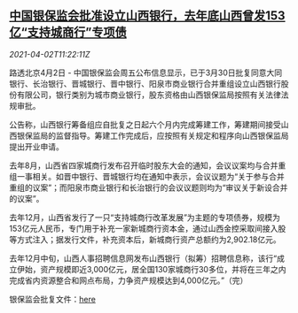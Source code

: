 <!--1617363062000-->
[中国银保监会批准设立山西银行，去年底山西曾发153亿“支持城商行”专项债](https://cn.reuters.com/article/china-cbirc-shanxi-bank-merge-0402-idCNKBS2BP0R4)
------

<div><i>2021-04-02T11:22:11Z</i></div><p>路透北京4月2日 - 中国银保监会周五公布信息显示，已于3月30日批复同意大同银行、长治银行、晋城银行、晋中银行、阳泉市商业银行合并重组设立山西银行股份有限公司，银行类别为城市商业银行，股东资格由山西银保监局按照有关法律法规审批。</p><p>公告称，山西银行筹备组应自批复之日起六个月内完成筹建工作，筹建期间接受山西银保监局的监督指导。筹建工作完成后，应按照有关规定和程序向山西银保监局提出开业申请。</p><p>去年8月，山西省四家城商行发布召开临时股东大会的通知，会议议案均与合并重组一事相关。如晋中银行、晋城银行均在通知中表示，会议议题为“关于参与合并重组的议案”；而阳泉市商业银行和长治银行的会议议题则均为“审议关于新设合并的议案”。</p><p>去年12月，山西省发行了一只“支持城商行改革发展”为主题的专项债券，规模为153亿元人民币，专门用于补充一家新城商行资本金，通过山西金控采取间接入股等方式注入；据发行文件，补充资本后，新城商行资产总额约为2,902.18亿元。</p><p>去年12月中旬，山西人事招聘信息网发布山西银行（拟筹）招聘信息称，该行“成立伊始，资产规模即近3,000亿元，居全国130家城商行30多位，并将在三年之内完成省内资源整合和网点布局，力争资产规模达到4,000亿元。”（完）</p><p>银保监会批复文件：<a href="http://www.cbirc.gov.cn/cn/view/pages/ItemDetail.html?docId=974717&amp;itemId=4110&amp;generaltype=1">here</a></p>
